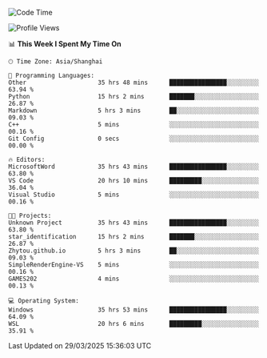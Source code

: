 <!--START_SECTION:waka-->
![Code Time](http://img.shields.io/badge/Code%20Time-2%2C501%20hrs%2014%20mins-blue)

![Profile Views](http://img.shields.io/badge/Profile%20Views-1-blue)

📊 **This Week I Spent My Time On** 

```text
🕑︎ Time Zone: Asia/Shanghai

💬 Programming Languages: 
Other                    35 hrs 48 mins      ████████████████░░░░░░░░░   63.94 % 
Python                   15 hrs 2 mins       ███████░░░░░░░░░░░░░░░░░░   26.87 % 
Markdown                 5 hrs 3 mins        ██░░░░░░░░░░░░░░░░░░░░░░░   09.03 % 
C++                      5 mins              ░░░░░░░░░░░░░░░░░░░░░░░░░   00.16 % 
Git Config               0 secs              ░░░░░░░░░░░░░░░░░░░░░░░░░   00.00 % 

🔥 Editors: 
MicrosoftWord            35 hrs 43 mins      ████████████████░░░░░░░░░   63.80 % 
VS Code                  20 hrs 10 mins      █████████░░░░░░░░░░░░░░░░   36.04 % 
Visual Studio            5 mins              ░░░░░░░░░░░░░░░░░░░░░░░░░   00.16 % 

🐱‍💻 Projects: 
Unknown Project          35 hrs 43 mins      ████████████████░░░░░░░░░   63.80 % 
star_identification      15 hrs 2 mins       ███████░░░░░░░░░░░░░░░░░░   26.87 % 
Zhytou.github.io         5 hrs 3 mins        ██░░░░░░░░░░░░░░░░░░░░░░░   09.03 % 
SimpleRenderEngine-VS    5 mins              ░░░░░░░░░░░░░░░░░░░░░░░░░   00.16 % 
GAMES202                 4 mins              ░░░░░░░░░░░░░░░░░░░░░░░░░   00.13 % 

💻 Operating System: 
Windows                  35 hrs 53 mins      ████████████████░░░░░░░░░   64.09 % 
WSL                      20 hrs 6 mins       █████████░░░░░░░░░░░░░░░░   35.91 % 
```


 Last Updated on 29/03/2025 15:36:03 UTC
<!--END_SECTION:waka-->